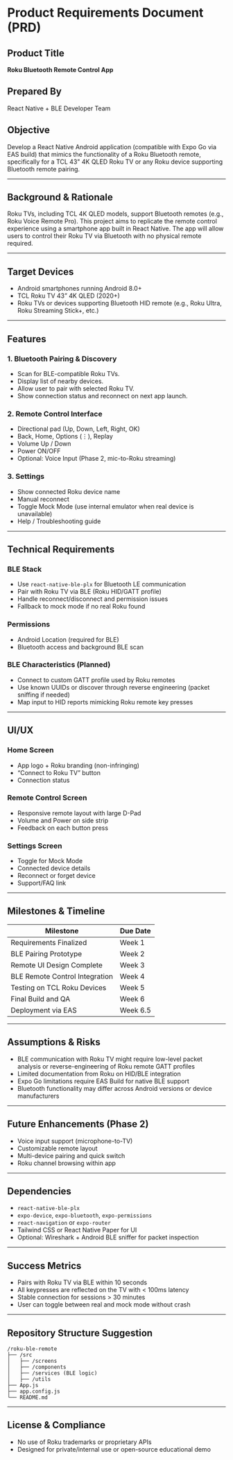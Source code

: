 # Product Requirements Document (PRD)

## Product Title
**Roku Bluetooth Remote Control App**

## Prepared By
React Native + BLE Developer Team

## Objective
Develop a React Native Android application (compatible with Expo Go via EAS build) that mimics the functionality of a Roku Bluetooth remote, specifically for a TCL 43" 4K QLED Roku TV or any Roku device supporting Bluetooth remote pairing.

---

## Background & Rationale

Roku TVs, including TCL 4K QLED models, support Bluetooth remotes (e.g., Roku Voice Remote Pro). This project aims to replicate the remote control experience using a smartphone app built in React Native. The app will allow users to control their Roku TV via Bluetooth with no physical remote required.

---

## Target Devices

- Android smartphones running Android 8.0+
- TCL Roku TV 43” 4K QLED (2020+)
- Roku TVs or devices supporting Bluetooth HID remote (e.g., Roku Ultra, Roku Streaming Stick+, etc.)

---

## Features

### 1. Bluetooth Pairing & Discovery
- Scan for BLE-compatible Roku TVs.
- Display list of nearby devices.
- Allow user to pair with selected Roku TV.
- Show connection status and reconnect on next app launch.

### 2. Remote Control Interface
- Directional pad (Up, Down, Left, Right, OK)
- Back, Home, Options (⋮), Replay
- Volume Up / Down
- Power ON/OFF
- Optional: Voice Input (Phase 2, mic-to-Roku streaming)

### 3. Settings
- Show connected Roku device name
- Manual reconnect
- Toggle Mock Mode (use internal emulator when real device is unavailable)
- Help / Troubleshooting guide

---

## Technical Requirements

### BLE Stack
- Use `react-native-ble-plx` for Bluetooth LE communication
- Pair with Roku TV via BLE (Roku HID/GATT profile)
- Handle reconnect/disconnect and permission issues
- Fallback to mock mode if no real Roku found

### Permissions
- Android Location (required for BLE)
- Bluetooth access and background BLE scan

### BLE Characteristics (Planned)
- Connect to custom GATT profile used by Roku remotes
- Use known UUIDs or discover through reverse engineering (packet sniffing if needed)
- Map input to HID reports mimicking Roku remote key presses

---

## UI/UX

### Home Screen
- App logo + Roku branding (non-infringing)
- “Connect to Roku TV” button
- Connection status

### Remote Control Screen
- Responsive remote layout with large D-Pad
- Volume and Power on side strip
- Feedback on each button press

### Settings Screen
- Toggle for Mock Mode
- Connected device details
- Reconnect or forget device
- Support/FAQ link

---

## Milestones & Timeline

| Milestone                         | Due Date         |
|----------------------------------|------------------|
| Requirements Finalized           | Week 1           |
| BLE Pairing Prototype            | Week 2           |
| Remote UI Design Complete        | Week 3           |
| BLE Remote Control Integration   | Week 4           |
| Testing on TCL Roku Devices      | Week 5           |
| Final Build and QA               | Week 6           |
| Deployment via EAS               | Week 6.5         |

---

## Assumptions & Risks

- BLE communication with Roku TV might require low-level packet analysis or reverse-engineering of Roku remote GATT profiles
- Limited documentation from Roku on HID/BLE integration
- Expo Go limitations require EAS Build for native BLE support
- Bluetooth functionality may differ across Android versions or device manufacturers

---

## Future Enhancements (Phase 2)

- Voice input support (microphone-to-TV)
- Customizable remote layout
- Multi-device pairing and quick switch
- Roku channel browsing within app

---

## Dependencies

- `react-native-ble-plx`
- `expo-device`, `expo-bluetooth`, `expo-permissions`
- `react-navigation` or `expo-router`
- Tailwind CSS or React Native Paper for UI
- Optional: Wireshark + Android BLE sniffer for packet inspection

---

## Success Metrics

- Pairs with Roku TV via BLE within 10 seconds
- All keypresses are reflected on the TV with < 100ms latency
- Stable connection for sessions > 30 minutes
- User can toggle between real and mock mode without crash

---

## Repository Structure Suggestion

```
/roku-ble-remote
├── /src
│   ├── /screens
│   ├── /components
│   ├── /services (BLE logic)
│   ├── /utils
├── App.js
├── app.config.js
└── README.md
```

---

## License & Compliance

- No use of Roku trademarks or proprietary APIs
- Designed for private/internal use or open-source educational demo
